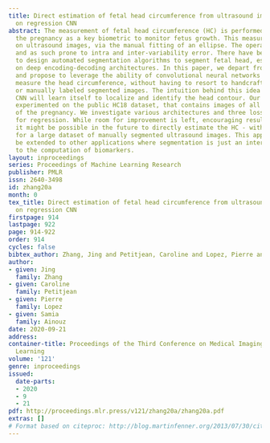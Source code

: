 ```yaml
---
title: Direct estimation of fetal head circumference from ultrasound images based
  on regression CNN
abstract: The measurement of fetal head circumference (HC) is performed throughout
  the pregnancy as a key biometric to monitor fetus growth. This measurement is performed
  on ultrasound images, via the manual fitting of an ellipse. The operation is operator-dependent
  and as such prone to intra and inter-variability error. There have been attempts
  to design automated segmentation algorithms to segment fetal head, especially based
  on deep encoding-decoding architectures. In this paper, we depart from this idea
  and propose to leverage the ability of convolutional neural networks (CNN) to directly
  measure the head circumference, without having to resort to handcrafted features
  or manually labeled segmented images. The intuition behind this idea is that the
  CNN will learn itself to localize and identify the head contour. Our approach is
  experimented on the public HC18 dataset, that contains images of all trimesters
  of the pregnancy. We investigate various architectures and three losses suitable
  for regression. While room for improvement is left, encouraging results show that
  it might be possible in the future to directly estimate the HC - without the need
  for a large dataset of manually segmented ultrasound images. This approach might
  be extended to other applications where segmentation is just an intermediate step
  to the computation of biomarkers.
layout: inproceedings
series: Proceedings of Machine Learning Research
publisher: PMLR
issn: 2640-3498
id: zhang20a
month: 0
tex_title: Direct estimation of fetal head circumference from ultrasound images based
  on regression CNN
firstpage: 914
lastpage: 922
page: 914-922
order: 914
cycles: false
bibtex_author: Zhang, Jing and Petitjean, Caroline and Lopez, Pierre and Ainouz, Samia
author:
- given: Jing
  family: Zhang
- given: Caroline
  family: Petitjean
- given: Pierre
  family: Lopez
- given: Samia
  family: Ainouz
date: 2020-09-21
address: 
container-title: Proceedings of the Third Conference on Medical Imaging with Deep
  Learning
volume: '121'
genre: inproceedings
issued:
  date-parts:
  - 2020
  - 9
  - 21
pdf: http://proceedings.mlr.press/v121/zhang20a/zhang20a.pdf
extras: []
# Format based on citeproc: http://blog.martinfenner.org/2013/07/30/citeproc-yaml-for-bibliographies/
---
```


